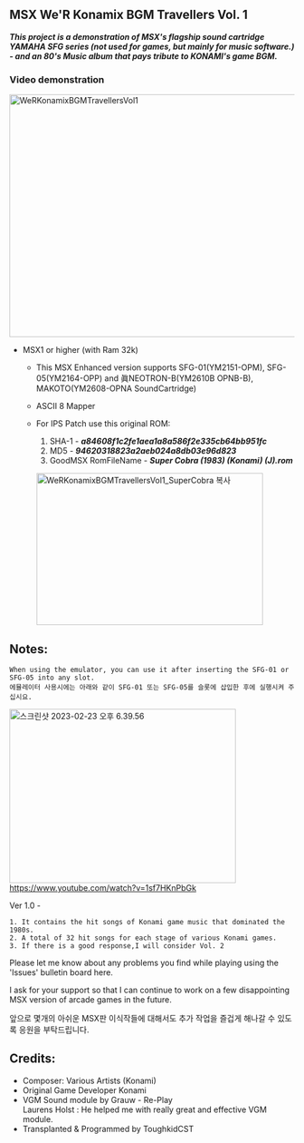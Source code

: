
## MSX We'R Konamix BGM Travellers Vol. 1



___This project is a demonstration of MSX's flagship sound cartridge YAMAHA SFG series (not used for games, but mainly for music software.) - and an 80's Music album that pays tribute to KONAMI's game BGM.___


### Video demonstration
<a data-flickr-embed="true" href="https://www.youtube.com/watch?v=dqCiyUhUpnE" title="WeRKonamixBGMTravellersVol1"><img src="https://live.staticflickr.com/65535/52719282649_2b43fa7110_z.jpg" width="640" height="428" alt="WeRKonamixBGMTravellersVol1"></a>

  - MSX1 or higher (with Ram 32k) 
 
	- This MSX Enhanced version supports SFG-01(YM2151-OPM),  SFG-05(YM2164-OPP) and 眞NEOTRON-B(YM2610B OPNB-B), 
		MAKOTO(YM2608-OPNA SoundCartridge)
 
	- ASCII 8 Mapper
	
	- For IPS Patch use this original ROM:

		1. SHA-1 	- ***a84608f1c2fe1aea1a8a586f2e335cb64bb951fc*** 
		2. MD5	- ***94620318823a2aeb024a8db03e96d823***
		3. GoodMSX RomFileName  - **_Super Cobra (1983) (Konami) (J).rom_** 
	
		<a data-flickr-embed="true" href="https://www.flickr.com/gp/toughkidcst/5a778Yw649" title="WeRKonamixBGMTravellersVol1_SuperCobra 복사"><img src="https://live.staticflickr.com/65535/52720858068_35b24d9156_w.jpg" width="400" height="268" alt="WeRKonamixBGMTravellersVol1_SuperCobra 복사"></a>


## Notes:

	When using the emulator, you can use it after inserting the SFG-01 or SFG-05 into any slot.
	에뮬레이터 사용시에는 아래와 같이 SFG-01 또는 SFG-05를 슬롯에 삽입한 후에 실행시켜 주십시요. 

<a data-flickr-embed="true" href="https://www.flickr.com/gp/toughkidcst/id5rrs00V9" title="스크린샷 2023-02-23 오후 6.39.56"><img src="https://live.staticflickr.com/65535/52706214044_d8e15f1dc0_w.jpg" width="400" height="307" alt="스크린샷 2023-02-23 오후 6.39.56"></a>
https://www.youtube.com/watch?v=1sf7HKnPbGk

Ver 1.0 - 

	1. It contains the hit songs of Konami game music that dominated the 1980s.
	2. A total of 32 hit songs for each stage of various Konami games.
	3. If there is a good response,I will consider Vol. 2
	
		
Please let me know about any problems you find while playing using the 'Issues' bulletin board here.
    	
I ask for your support so that 
            I can continue to work on a few disappointing MSX version of arcade games in the future.

앞으로 몇개의 아쉬운 MSX판 이식작들에 대해서도 추가 작업을 즐겁게 해나갈 수 있도록 응원을 부탁드립니다. 


## Credits:

- Composer: Various Artists (Konami)
- Original Game Developer Konami
- VGM Sound module by Grauw - Re-Play                           
  Laurens Holst : He helped me with really great and effective VGM module.
- Transplanted & Programmed by ToughkidCST 
